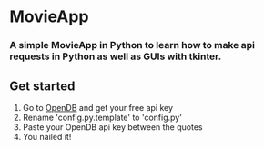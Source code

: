 # MovieApp
### A simple MovieApp in Python to learn how to make api requests in Python as well as GUIs with tkinter.

## Get started
1. Go to [OpenDB](https://www.omdbapi.com/) and get your free api key
2. Rename 'config.py.template' to 'config.py'
3. Paste your OpenDB api key between the quotes
4. You nailed it!